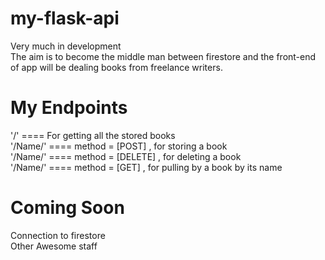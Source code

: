 # my-flask-api

Very much in development<br />
The aim is to become the middle man between firestore and the front-end of app will be dealing books from freelance writers.<br />

# My Endpoints
'/'   ==== For getting all the stored books<br />
'/Name/<str : name>' ==== method = [POST] , for storing a book<br />
'/Name/<str : name>' ==== method = [DELETE] , for deleting a book<br />
'/Name/<str : name>' ==== method = [GET] , for pulling by a book by its name<br />

# Coming Soon
Connection to firestore<br />
Other Awesome staff<br />
